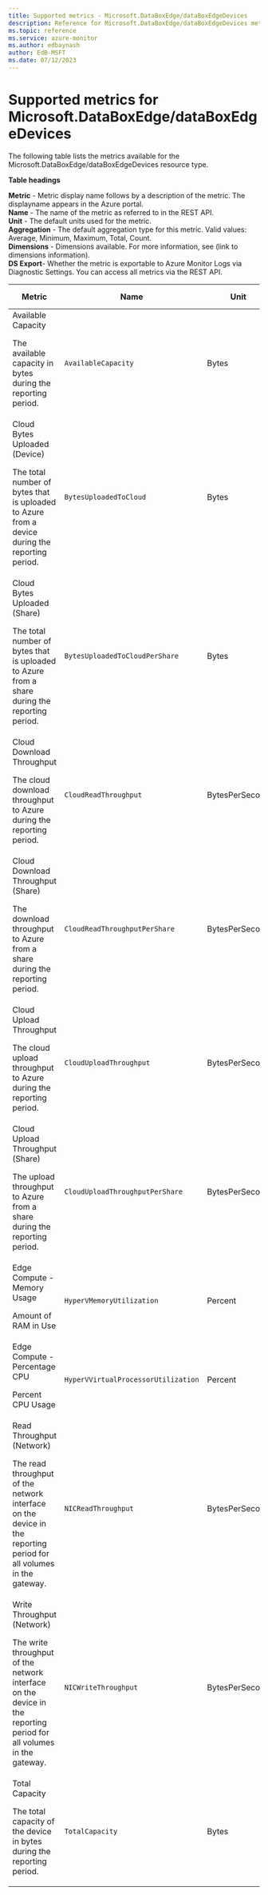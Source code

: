 ```yaml
---
title: Supported metrics - Microsoft.DataBoxEdge/dataBoxEdgeDevices
description: Reference for Microsoft.DataBoxEdge/dataBoxEdgeDevices metrics in Azure Monitor.
ms.topic: reference
ms.service: azure-monitor
ms.author: edbaynash
author: EdB-MSFT
ms.date: 07/12/2023
---
```

# Supported metrics for Microsoft.DataBoxEdge/dataBoxEdgeDevices  
<!-- Data source : arm-->


The following table lists the metrics available for the Microsoft.DataBoxEdge/dataBoxEdgeDevices resource type.

  

**Table headings**
  
**Metric** - Metric display name follows by a description of the metric. The displayname appears in the Azure portal.  
**Name** - The name of the metric as referred to in the REST API.  
**Unit** - The default units used for the metric.  
**Aggregation** - The default aggregation type for this metric. Valid values: Average, Minimum, Maximum, Total, Count.  
**Dimensions** - Dimensions available. For more information, see (link to dimensions information).  
**DS Export**- Whether the metric is exportable to Azure Monitor Logs via Diagnostic Settings.  You can access all metrics via the REST API.  
  
  
|Metric|Name|Unit|Aggregation|Dimensions|DS Export|
|---|---|---|---|---|---|
|Available Capacity<p><p>The available capacity in bytes during the reporting period. |`AvailableCapacity` |Bytes |Average |No Dimensions |Yes|
|Cloud Bytes Uploaded (Device)<p><p>The total number of bytes that is uploaded to Azure from a device during the reporting period. |`BytesUploadedToCloud` |Bytes |Average |No Dimensions |Yes|
|Cloud Bytes Uploaded (Share)<p><p>The total number of bytes that is uploaded to Azure from a share during the reporting period. |`BytesUploadedToCloudPerShare` |Bytes |Average |Share |Yes|
|Cloud Download Throughput<p><p>The cloud download throughput to Azure during the reporting period. |`CloudReadThroughput` |BytesPerSecond |Average |No Dimensions |Yes|
|Cloud Download Throughput (Share)<p><p>The download throughput to Azure from a share during the reporting period. |`CloudReadThroughputPerShare` |BytesPerSecond |Average |Share |Yes|
|Cloud Upload Throughput<p><p>The cloud upload throughput  to Azure during the reporting period. |`CloudUploadThroughput` |BytesPerSecond |Average |No Dimensions |Yes|
|Cloud Upload Throughput (Share)<p><p>The upload throughput to Azure from a share during the reporting period. |`CloudUploadThroughputPerShare` |BytesPerSecond |Average |Share |Yes|
|Edge Compute - Memory Usage<p><p>Amount of RAM in Use |`HyperVMemoryUtilization` |Percent |Average |InstanceName |Yes|
|Edge Compute - Percentage CPU<p><p>Percent CPU Usage |`HyperVVirtualProcessorUtilization` |Percent |Average |InstanceName |Yes|
|Read Throughput (Network)<p><p>The read throughput of the network interface on the device in the reporting period for all volumes in the gateway. |`NICReadThroughput` |BytesPerSecond |Average |InstanceName |Yes|
|Write Throughput (Network)<p><p>The write throughput of the network interface on the device in the reporting period for all volumes in the gateway. |`NICWriteThroughput` |BytesPerSecond |Average |InstanceName |Yes|
|Total Capacity<p><p>The total capacity of the device in bytes during the reporting period. |`TotalCapacity` |Bytes |Average |No Dimensions |Yes|


<!--Gen Date:  Wed Jul 12 2023 17:59:09 GMT+0300 (Israel Daylight Time)-->